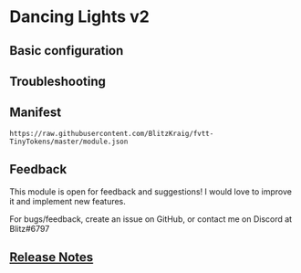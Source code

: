 # Dancing Lights v2

## Basic configuration

## Troubleshooting

## Manifest

`https://raw.githubusercontent.com/BlitzKraig/fvtt-TinyTokens/master/module.json`

## Feedback

This module is open for feedback and suggestions! I would love to improve it and implement new features.

For bugs/feedback, create an issue on GitHub, or contact me on Discord at Blitz#6797

## [Release Notes](./CHANGELOG.md)
